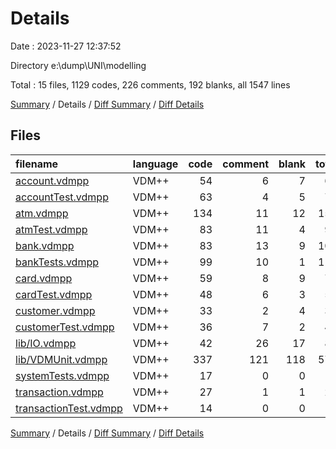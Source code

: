 # Details

Date : 2023-11-27 12:37:52

Directory e:\\dump\\UNI\\modelling

Total : 15 files,  1129 codes, 226 comments, 192 blanks, all 1547 lines

[Summary](results.md) / Details / [Diff Summary](diff.md) / [Diff Details](diff-details.md)

## Files
| filename | language | code | comment | blank | total |
| :--- | :--- | ---: | ---: | ---: | ---: |
| [account.vdmpp](/account.vdmpp) | VDM++ | 54 | 6 | 7 | 67 |
| [accountTest.vdmpp](/accountTest.vdmpp) | VDM++ | 63 | 4 | 5 | 72 |
| [atm.vdmpp](/atm.vdmpp) | VDM++ | 134 | 11 | 12 | 157 |
| [atmTest.vdmpp](/atmTest.vdmpp) | VDM++ | 83 | 11 | 4 | 98 |
| [bank.vdmpp](/bank.vdmpp) | VDM++ | 83 | 13 | 9 | 105 |
| [bankTests.vdmpp](/bankTests.vdmpp) | VDM++ | 99 | 10 | 1 | 110 |
| [card.vdmpp](/card.vdmpp) | VDM++ | 59 | 8 | 9 | 76 |
| [cardTest.vdmpp](/cardTest.vdmpp) | VDM++ | 48 | 6 | 3 | 57 |
| [customer.vdmpp](/customer.vdmpp) | VDM++ | 33 | 2 | 4 | 39 |
| [customerTest.vdmpp](/customerTest.vdmpp) | VDM++ | 36 | 7 | 2 | 45 |
| [lib/IO.vdmpp](/lib/IO.vdmpp) | VDM++ | 42 | 26 | 17 | 85 |
| [lib/VDMUnit.vdmpp](/lib/VDMUnit.vdmpp) | VDM++ | 337 | 121 | 118 | 576 |
| [systemTests.vdmpp](/systemTests.vdmpp) | VDM++ | 17 | 0 | 0 | 17 |
| [transaction.vdmpp](/transaction.vdmpp) | VDM++ | 27 | 1 | 1 | 29 |
| [transactionTest.vdmpp](/transactionTest.vdmpp) | VDM++ | 14 | 0 | 0 | 14 |

[Summary](results.md) / Details / [Diff Summary](diff.md) / [Diff Details](diff-details.md)